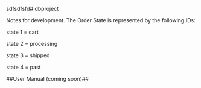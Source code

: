 
sdfsdfsfd# dbproject

Notes for development.  The Order State is represented by the following IDs:

state 1 = cart

state 2 = processing

state 3 = shipped

state 4 = past


##User Manual (coming soon)##
